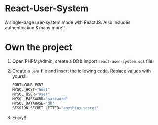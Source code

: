 # React-User-System

A single-page user-system made with ReactJS. Also includes authentication & many more!!

# Own the project
1. Open PHPMyAdmin, create a DB & import `react-user-system.sql` file.
2. Create a `.env` file and insert the following code. Replace values with yours!!

    ```javascript
    PORT=YOUR_PORT
    MYSQL_HOST="host"
    MYSQL_USER="user"
    MYSQL_PASSWORD="password"
    MYSQL_DATABASE="db"
    SESSION_SECRET_LETTER="anything-secret"
    ```

3. Enjoy!!